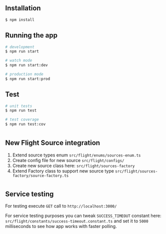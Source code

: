 ## Installation

```bash
$ npm install
```

## Running the app

```bash
# development
$ npm run start

# watch mode
$ npm run start:dev

# production mode
$ npm run start:prod
```

## Test

```bash
# unit tests
$ npm run test

# test coverage
$ npm run test:cov
```
#
## New Flight Source integration

1) Extend source types enum `src/flight/enums/sources-enum.ts`
2) Create config file for new source `src/flight/configs/`
3) Create new source class here: `src/flight/sources-factory`
4) Extend Factory class to support new source type `src/flight/sources-factory/source-factory.ts`
#
## Service testing

For testing execute `GET` call to `http://localhost:3000/`

For service testing purposes you can tweak `SUCCESS_TIMEOUT` constant here: `src/flight/constants/success-timeout.constant.ts` and set it to `5000` milliseconds to see how app works with faster polling.